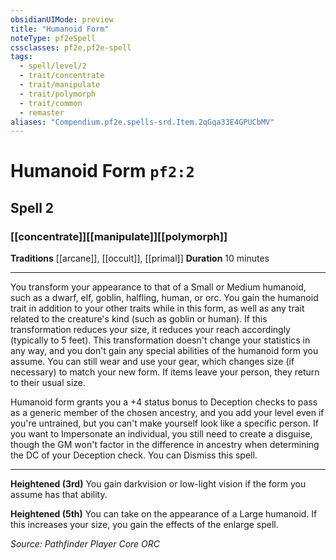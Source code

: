 ```yaml
---
obsidianUIMode: preview
title: "Humanoid Form"
noteType: pf2eSpell
cssclasses: pf2e,pf2e-spell
tags:
  - spell/level/2
  - trait/concentrate
  - trait/manipulate
  - trait/polymorph
  - trait/common
  - remaster
aliases: "Compendium.pf2e.spells-srd.Item.2qGqa33E4GPUCbMV" 
---
```

# Humanoid Form  `pf2:2`  
## Spell 2
### [[concentrate]][[manipulate]][[polymorph]]
**Traditions** [[arcane]], [[occult]], [[primal]]
**Duration** 10 minutes
* * * 
You transform your appearance to that of a Small or Medium humanoid, such as a dwarf, elf, goblin, halfling, human, or orc. You gain the humanoid trait in addition to your other traits while in this form, as well as any trait related to the creature's kind (such as goblin or human). If this transformation reduces your size, it reduces your reach accordingly (typically to 5 feet). This transformation doesn't change your statistics in any way, and you don't gain any special abilities of the humanoid form you assume. You can still wear and use your gear, which changes size (if necessary) to match your new form. If items leave your person, they return to their usual size.

Humanoid form grants you a +4 status bonus to Deception checks to pass as a generic member of the chosen ancestry, and you add your level even if you're untrained, but you can't make yourself look like a specific person. If you want to Impersonate an individual, you still need to create a disguise, though the GM won't factor in the difference in ancestry when determining the DC of your Deception check. You can Dismiss this spell.

* * *

**Heightened (3rd)** You gain darkvision or low-light vision if the form you assume has that ability.

**Heightened (5th)** You can take on the appearance of a Large humanoid. If this increases your size, you gain the effects of the enlarge spell.

*Source: Pathfinder Player Core*
*ORC*